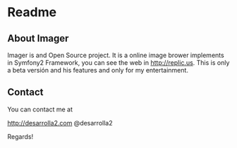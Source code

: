 # Readme

## About Imager

Imager is and Open Source project. It is a online image brower implements in 
Symfony2 Framework, you can see the web in http://replic.us. This is only a beta 
versión and his features and only for my entertainment.

## Contact

You can contact me at

http://desarrolla2.com
@desarrolla2

Regards!